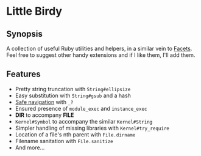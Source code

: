 Little Birdy
============

Synopsis
--------

A collection of useful Ruby utilities and helpers, in a similar vein to
[Facets](https://github.com/rubyworks/facets). Feel free to suggest other
handy extensions and if I like them, I'll add them.

Features
--------

* Pretty string truncation with `String#ellipsize`
* Easy substitution with `String#gsub` and a hash
* [Safe navigation](http://groovy.codehaus.org/Operators#Operators-SafeNavigationOperator%28%3F.%29)
  with `_?`
* Ensured presence of `module_exec` and `instance_exec`
* __DIR__ to accompany __FILE__
* `Kernel#Symbol` to accompany the similar `Kernel#String`
* Simpler handling of missing libraries with `Kernel#try_require`
* Location of a file's nth parent with `File.dirname`
* Filename sanitation with `File.sanitize`
* And more...

